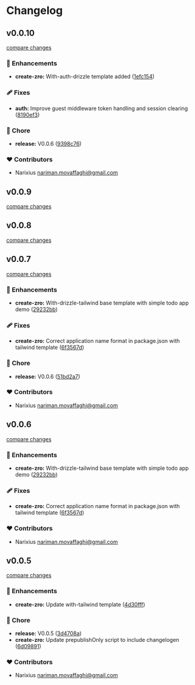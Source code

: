 # Changelog


## v0.0.10

[compare changes](https://github.com/zrojs/zro/compare/v0.0.49...v0.0.10)

### 🚀 Enhancements

- **create-zro:** With-auth-drizzle template added ([1efc154](https://github.com/zrojs/zro/commit/1efc154))

### 🩹 Fixes

- **auth:** Improve guest middleware token handling and session clearing ([8190ef3](https://github.com/zrojs/zro/commit/8190ef3))

### 🏡 Chore

- **release:** V0.0.6 ([9398c76](https://github.com/zrojs/zro/commit/9398c76))

### ❤️ Contributors

- Narixius <nariman.movaffaghi@gmail.com>

## v0.0.9

[compare changes](https://github.com/zrojs/zro/compare/v0.0.43...v0.0.9)

## v0.0.8

[compare changes](https://github.com/zrojs/zro/compare/v0.0.41...v0.0.8)

## v0.0.7

[compare changes](https://github.com/zrojs/zro/compare/v0.0.39...v0.0.7)

### 🚀 Enhancements

- **create-zro:** With-drizzle-tailwind base template with simple todo app demo ([29232bb](https://github.com/zrojs/zro/commit/29232bb))

### 🩹 Fixes

- **create-zro:** Correct application name format in package.json with tailwind template ([6f3567d](https://github.com/zrojs/zro/commit/6f3567d))

### 🏡 Chore

- **release:** V0.0.6 ([51bd2a7](https://github.com/zrojs/zro/commit/51bd2a7))

### ❤️ Contributors

- Narixius <nariman.movaffaghi@gmail.com>

## v0.0.6

[compare changes](https://github.com/zrojs/zro/compare/v0.0.39...v0.0.6)

### 🚀 Enhancements

- **create-zro:** With-drizzle-tailwind base template with simple todo app demo ([29232bb](https://github.com/zrojs/zro/commit/29232bb))

### 🩹 Fixes

- **create-zro:** Correct application name format in package.json with tailwind template ([6f3567d](https://github.com/zrojs/zro/commit/6f3567d))

### ❤️ Contributors

- Narixius <nariman.movaffaghi@gmail.com>

## v0.0.5

[compare changes](https://github.com/zrojs/zro/compare/v0.0.24...v0.0.5)

### 🚀 Enhancements

- **create-zro:** Update with-tailwind template ([4d30fff](https://github.com/zrojs/zro/commit/4d30fff))

### 🏡 Chore

- **release:** V0.0.5 ([3d4708a](https://github.com/zrojs/zro/commit/3d4708a))
- **create-zro:** Update prepublishOnly script to include changelogen ([6d09891](https://github.com/zrojs/zro/commit/6d09891))

### ❤️ Contributors

- Narixius <nariman.movaffaghi@gmail.com>

